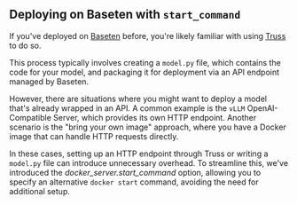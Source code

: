 ## Deploying on Baseten with `start_command`

If you've deployed on [Baseten](https://baseten.co) before, you're likely familiar with using [Truss](https://docs.baseten.co/quickstart) to do so.

This process typically involves creating a `model.py` file, which contains the code for your model, and packaging it for deployment via an API endpoint managed by Baseten.

However, there are situations where you might want to deploy a model that's already wrapped in an API. A common example is the `vLLM` OpenAI-Compatible Server, which provides its own HTTP endpoint. Another scenario is the "bring your own image" approach, where you have a Docker image that can handle HTTP requests directly.

In these cases, setting up an HTTP endpoint through Truss or writing a `model.py` file can introduce unnecessary overhead. To streamline this, we've introduced the *docker_server.start_command* option, allowing you to specify an alternative `docker start` command, avoiding the need for additional setup.
